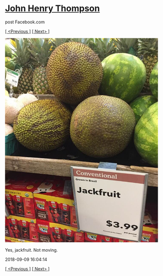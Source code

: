 # [John Henry Thompson](../README.md)
post Facebook.com

[[ <Previous ]](2018-09-11-1.md) [[ Next> ]](2018-09-05-1.md)

[![](../media/2018-09-09/Timeline-Photos-Yes-jackfruit-Not-moving.jpg)](../README.md)

Yes, jackfruit. Not moving.

2018-09-09 16:04:14

[[ <Previous ]](2018-09-11-1.md) [[ Next> ]](2018-09-05-1.md)